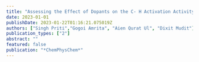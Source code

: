 ```yaml
---
title: "Assessing the Effect of Dopants on the C- H Activation Activity of g-Al2O3 using First-Principles Calculations"
date: 2023-01-01
publishDate: 2023-01-22T01:16:21.075019Z
authors: ["Singh Priti","Gogoi Amrita", "Aien Qurat Ul", "Dixit Mudit"]
publication_types: ["2"]
abstract: ""
featured: false
publication: "*ChemPhysChem*"
---
```


